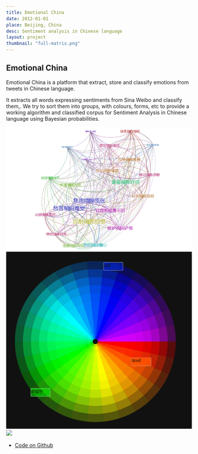 ```yaml
---
title: Emotional China
date: 2012-01-01
place: Beijing, China
desc: Sentiment analysis in Chinese language
layout: project
thumbnail: "full-matrix.png"
---
```


## Emotional China

Emotional China is a platform that extract, store and classify emotions from tweets in Chinese language.

It extracts all words expressing sentiments from Sina Weibo and classify them,. We try to sort them into groups, with colours, forms, etc to provide a working algorithm and classified corpus for Sentiment Analysis in Chinese language using Bayesian probabilities.

![](22.png)
![](Screenshot-1.png)
![](Screenshot-2.pn)

* [Code on Github](https://github.com/clemsos/feeling-wheel)
